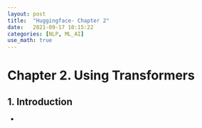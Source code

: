 ```yaml
---
layout: post
title:  "Huggingface- Chapter 2"
date:   2021-09-17 10:15:22
categories: [NLP, ML_AI]
use_math: true
---
```


# Chapter 2. Using Transformers
## 1. Introduction
* 